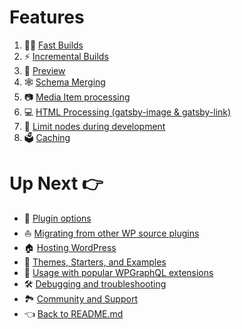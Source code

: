 # Features

1. :running_woman: [Fast Builds](./fast-builds.md) 
2. :zap: [Incremental Builds](./incremental-builds.md)
3. :eyes: [Preview](./preview.md)
4. :spider_web: [Schema Merging](./schema-merging.md)
5. :camera: [Media Item processing](./media-item-processing.md)
6. :computer: [HTML Processing (gatsby-image & gatsby-link)](./html-processing.md)
7. :100: [Limit nodes during development](./limit-nodes-during-development.md)
8. :ballot_box: [Caching](./caching.md)



# Up Next :point_right:

- :electric_plug: [Plugin options](../plugin-options.md)
- :boat: [Migrating from other WP source plugins](../migrating-from-other-wp-source-plugins.md)
- :house: [Hosting WordPress](../hosting.md)
- :athletic_shoe: [Themes, Starters, and Examples](../themes-starters-examples.md)
-  :medal_sports: [Usage with popular WPGraphQL extensions](../usage-with-popular-wp-graphql-extensions.md)
- :hammer_and_wrench: [Debugging and troubleshooting](../debugging-and-troubleshooting.md)
- :national_park: [Community and Support](../community-and-support.md)
- :point_left: [Back to README.md](../../README.md)

